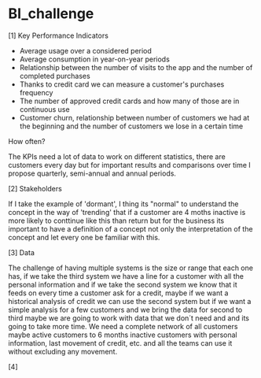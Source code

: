 # BI_challenge
[1] Key Performance Indicators

*   Average usage over a considered period
*   Average consumption in year-on-year periods
*   Relationship between the number of visits to the app and the number of completed purchases
*   Thanks to credit card we can measure a customer's purchases frequency
*   The number of approved credit cards and how many of those are in continuous use
*   Customer churn, relationship between number of customers we had at the beginning and the number of customers we lose in a certain time


How often?

The KPIs need a lot of data to work on different statistics, there are customers every day but for important results and comparisons over time I propose quarterly, semi-annual and annual periods. 

[2] Stakeholders

If I take the example of 'dormant', I thing its "normal" to understand the concept in the way of 'trending' that if a customer are 4 moths inactive is more likely to conttinue like this than return but for the business its important to have a definition of a concept not only the interpretation of the concept and let every one be familiar with this.

[3] Data

The challenge of having multiple systems is the size or range that each one has, if we take the third system we have a line for a customer with all the personal information and if we take the second system we know that it feeds on every time a customer ask for a credit, maybe if we want a historical analysis of credit we can use the second system but if we want a simple analysis for a few customers and we bring the data for second to third maybe we are going to work with data that we don´t need and and its going to take more time.
We need a complete network of all customers maybe active customers to 6 months inactive customers with personal information, last movement of credit, etc. and all the teams can use it without excluding any movement. 

[4]

